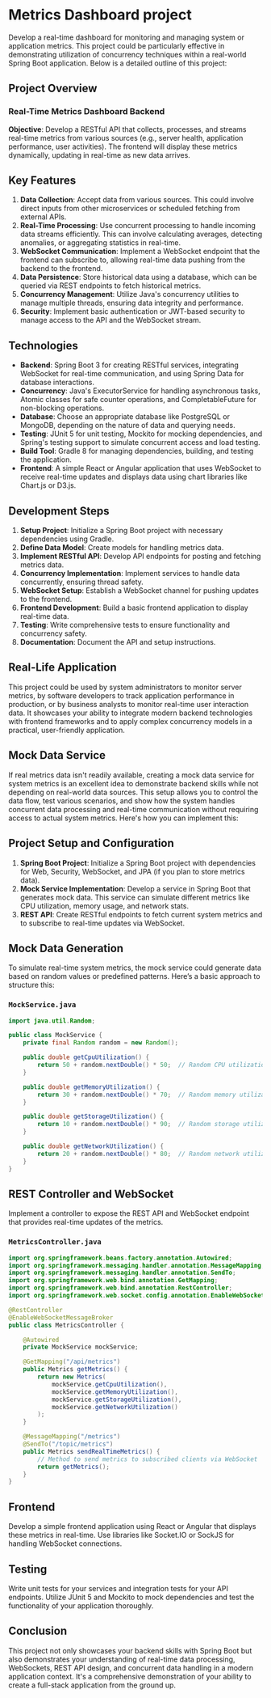 # Metrics Dashboard project

Develop a real-time dashboard for monitoring and managing system or application metrics.
This project could be particularly effective in demonstrating utilization of concurrency techniques within a real-world Spring Boot application.
Below is a detailed outline of this project:

## Project Overview

### Real-Time Metrics Dashboard Backend

**Objective**: Develop a RESTful API that collects, processes, and streams real-time metrics from various sources (e.g., server health, application performance, user activities).
The frontend will display these metrics dynamically, updating in real-time as new data arrives.

## Key Features

1. **Data Collection**: Accept data from various sources. This could involve direct inputs from other microservices or scheduled fetching from external APIs.
2. **Real-Time Processing**: Use concurrent processing to handle incoming data streams efficiently.
   This can involve calculating averages, detecting anomalies, or aggregating statistics in real-time.
3. **WebSocket Communication**: Implement a WebSocket endpoint that the frontend can subscribe to, allowing real-time data pushing from the backend to the frontend.
4. **Data Persistence**: Store historical data using a database, which can be queried via REST endpoints to fetch historical metrics.
5. **Concurrency Management**: Utilize Java's concurrency utilities to manage multiple threads, ensuring data integrity and performance.
6. **Security**: Implement basic authentication or JWT-based security to manage access to the API and the WebSocket stream.

## Technologies

- **Backend**: Spring Boot 3 for creating RESTful services, integrating WebSocket for real-time communication, and using Spring Data for database interactions.
- **Concurrency**: Java's ExecutorService for handling asynchronous tasks, Atomic classes for safe counter operations, and CompletableFuture for non-blocking operations.
- **Database**: Choose an appropriate database like PostgreSQL or MongoDB, depending on the nature of data and querying needs.
- **Testing**: JUnit 5 for unit testing, Mockito for mocking dependencies, and Spring's testing support to simulate concurrent access and load testing.
- **Build Tool**: Gradle 8 for managing dependencies, building, and testing the application.
- **Frontend**: A simple React or Angular application that uses WebSocket to receive real-time updates and displays data using chart libraries like Chart.js or D3.js.

## Development Steps

1. **Setup Project**: Initialize a Spring Boot project with necessary dependencies using Gradle.
2. **Define Data Model**: Create models for handling metrics data.
3. **Implement RESTful API**: Develop API endpoints for posting and fetching metrics data.
4. **Concurrency Implementation**: Implement services to handle data concurrently, ensuring thread safety.
5. **WebSocket Setup**: Establish a WebSocket channel for pushing updates to the frontend.
6. **Frontend Development**: Build a basic frontend application to display real-time data.
7. **Testing**: Write comprehensive tests to ensure functionality and concurrency safety.
8. **Documentation**: Document the API and setup instructions.

## Real-Life Application

This project could be used by system administrators to monitor server metrics, by software developers to track application performance in production, or by business analysts to monitor real-time user interaction data.
It showcases your ability to integrate modern backend technologies with frontend frameworks and to apply complex concurrency models in a practical, user-friendly application.

## Mock Data Service

If real metrics data isn't readily available, creating a mock data service for system metrics is an excellent idea to demonstrate backend skills while not depending on real-world data sources.
This setup allows you to control the data flow, test various scenarios, and show how the system handles concurrent data processing and real-time communication without requiring access to actual system metrics.
Here's how you can implement this:

## Project Setup and Configuration

1. **Spring Boot Project**: Initialize a Spring Boot project with dependencies for Web, Security, WebSocket, and JPA (if you plan to store metrics data).
2. **Mock Service Implementation**: Develop a service in Spring Boot that generates mock data. This service can simulate different metrics like CPU utilization, memory usage, and network stats.
3. **REST API**: Create RESTful endpoints to fetch current system metrics and to subscribe to real-time updates via WebSocket.

## Mock Data Generation

To simulate real-time system metrics, the mock service could generate data based on random values or predefined patterns.
Here’s a basic approach to structure this:

### `MockService.java`

```java
import java.util.Random;

public class MockService {
    private final Random random = new Random();

    public double getCpuUtilization() {
        return 50 + random.nextDouble() * 50;  // Random CPU utilization between 50-100%
    }

    public double getMemoryUtilization() {
        return 30 + random.nextDouble() * 70;  // Random memory utilization between 30-100%
    }

    public double getStorageUtilization() {
        return 10 + random.nextDouble() * 90;  // Random storage utilization between 10-100%
    }

    public double getNetworkUtilization() {
        return 20 + random.nextDouble() * 80;  // Random network utilization between 20-100%
    }
}
```

## REST Controller and WebSocket

Implement a controller to expose the REST API and WebSocket endpoint that provides real-time updates of the metrics.

### `MetricsController.java`

```java
import org.springframework.beans.factory.annotation.Autowired;
import org.springframework.messaging.handler.annotation.MessageMapping;
import org.springframework.messaging.handler.annotation.SendTo;
import org.springframework.web.bind.annotation.GetMapping;
import org.springframework.web.bind.annotation.RestController;
import org.springframework.web.socket.config.annotation.EnableWebSocketMessageBroker;

@RestController
@EnableWebSocketMessageBroker
public class MetricsController {

    @Autowired
    private MockService mockService;

    @GetMapping("/api/metrics")
    public Metrics getMetrics() {
        return new Metrics(
            mockService.getCpuUtilization(),
            mockService.getMemoryUtilization(),
            mockService.getStorageUtilization(),
            mockService.getNetworkUtilization()
        );
    }

    @MessageMapping("/metrics")
    @SendTo("/topic/metrics")
    public Metrics sendRealTimeMetrics() {
        // Method to send metrics to subscribed clients via WebSocket
        return getMetrics();
    }
}
```

## Frontend

Develop a simple frontend application using React or Angular that displays these metrics in real-time.
Use libraries like Socket.IO or SockJS for handling WebSocket connections.

## Testing

Write unit tests for your services and integration tests for your API endpoints.
Utilize JUnit 5 and Mockito to mock dependencies and test the functionality of your application thoroughly.

## Conclusion

This project not only showcases your backend skills with Spring Boot but also demonstrates your understanding of real-time data processing, WebSockets, REST API design, and concurrent data handling in a modern application context.
It's a comprehensive demonstration of your ability to create a full-stack application from the ground up.
